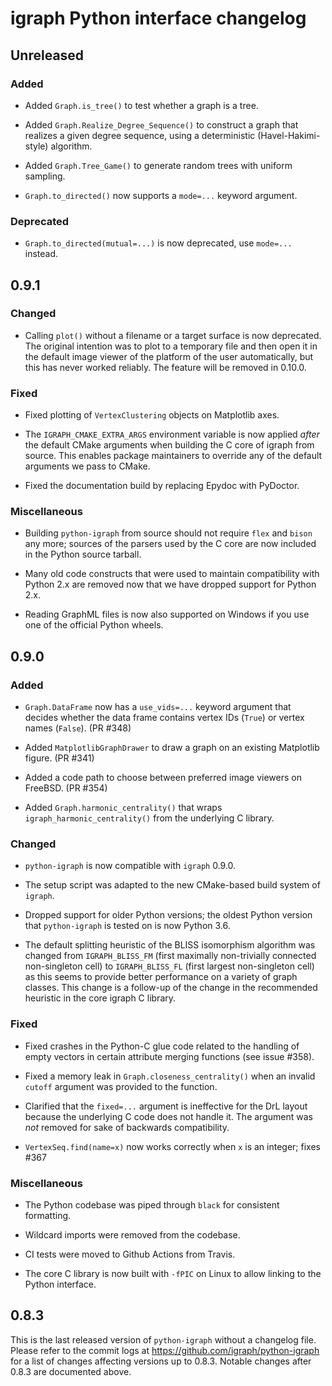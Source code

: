 # igraph Python interface changelog

## Unreleased

### Added

* Added `Graph.is_tree()` to test whether a graph is a tree.

* Added `Graph.Realize_Degree_Sequence()` to construct a graph that realizes a
  given degree sequence, using a deterministic (Havel-Hakimi-style) algorithm.

* Added `Graph.Tree_Game()` to generate random trees with uniform sampling.

* `Graph.to_directed()` now supports a `mode=...` keyword argument.

### Deprecated

* `Graph.to_directed(mutual=...)` is now deprecated, use `mode=...` instead.

## 0.9.1

### Changed

* Calling `plot()` without a filename or a target surface is now deprecated.
  The original intention was to plot to a temporary file and then open it in
  the default image viewer of the platform of the user automatically, but this
  has never worked reliably. The feature will be removed in 0.10.0.

### Fixed

* Fixed plotting of `VertexClustering` objects on Matplotlib axes.

* The `IGRAPH_CMAKE_EXTRA_ARGS` environment variable is now applied _after_ the
  default CMake arguments when building the C core of igraph from source. This
  enables package maintainers to override any of the default arguments we pass
  to CMake.

* Fixed the documentation build by replacing Epydoc with PyDoctor.

### Miscellaneous

* Building `python-igraph` from source should not require `flex` and `bison`
  any more; sources of the parsers used by the C core are now included in the
  Python source tarball.

* Many old code constructs that were used to maintain compatibility with Python
  2.x are removed now that we have dropped support for Python 2.x.

* Reading GraphML files is now also supported on Windows if you use one of the
  official Python wheels.
  

## 0.9.0

### Added

* `Graph.DataFrame` now has a `use_vids=...` keyword argument that decides whether
  the data frame contains vertex IDs (`True`) or vertex names (`False`). (PR #348)

* Added `MatplotlibGraphDrawer` to draw a graph on an existing Matplotlib
  figure. (PR #341)

* Added a code path to choose between preferred image viewers on FreeBSD. (PR #354)

* Added `Graph.harmonic_centrality()` that wraps `igraph_harmonic_centrality()`
  from the underlying C library.

### Changed

* `python-igraph` is now compatible with `igraph` 0.9.0.

* The setup script was adapted to the new CMake-based build system of `igraph`.

* Dropped support for older Python versions; the oldest Python version that
  `python-igraph` is tested on is now Python 3.6.

* The default splitting heuristic of the BLISS isomorphism algorithm was changed
  from `IGRAPH_BLISS_FM` (first maximally non-trivially connected non-singleton cell)
  to `IGRAPH_BLISS_FL` (first largest non-singleton cell) as this seems to provide
  better performance on a variety of graph classes. This change is a follow-up
  of the change in the recommended heuristic in the core igraph C library.

### Fixed

* Fixed crashes in the Python-C glue code related to the handling of empty
  vectors in certain attribute merging functions (see issue #358).

* Fixed a memory leak in `Graph.closeness_centrality()` when an invalid `cutoff`
  argument was provided to the function.

* Clarified that the `fixed=...` argument is ineffective for the DrL layout
  because the underlying C code does not handle it. The argument was _not_
  removed for sake of backwards compatibility.

* `VertexSeq.find(name=x)` now works correctly when `x` is an integer; fixes
  #367

### Miscellaneous

* The Python codebase was piped through `black` for consistent formatting.

* Wildcard imports were removed from the codebase.

* CI tests were moved to Github Actions from Travis.

* The core C library is now built with `-fPIC` on Linux to allow linking to the
  Python interface.


## 0.8.3

This is the last released version of `python-igraph` without a changelog file.
Please refer to the commit logs at https://github.com/igraph/python-igraph for
a list of changes affecting versions up to 0.8.3. Notable changes after 0.8.3
are documented above.
